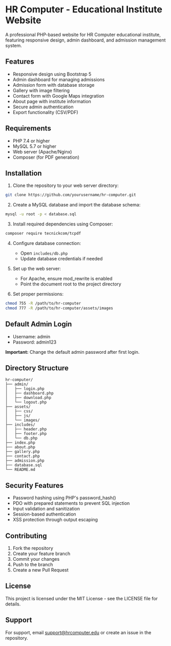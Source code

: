 # HR Computer - Educational Institute Website

A professional PHP-based website for HR Computer educational institute, featuring responsive design, admin dashboard, and admission management system.

## Features

- Responsive design using Bootstrap 5
- Admin dashboard for managing admissions
- Admission form with database storage
- Gallery with image filtering
- Contact form with Google Maps integration
- About page with institute information
- Secure admin authentication
- Export functionality (CSV/PDF)

## Requirements

- PHP 7.4 or higher
- MySQL 5.7 or higher
- Web server (Apache/Nginx)
- Composer (for PDF generation)

## Installation

1. Clone the repository to your web server directory:
```bash
git clone https://github.com/yourusername/hr-computer.git
```

2. Create a MySQL database and import the database schema:
```bash
mysql -u root -p < database.sql
```

3. Install required dependencies using Composer:
```bash
composer require tecnickcom/tcpdf
```

4. Configure database connection:
   - Open `includes/db.php`
   - Update database credentials if needed

5. Set up the web server:
   - For Apache, ensure mod_rewrite is enabled
   - Point the document root to the project directory

6. Set proper permissions:
```bash
chmod 755 -R /path/to/hr-computer
chmod 777 -R /path/to/hr-computer/assets/images
```

## Default Admin Login

- Username: admin
- Password: admin123

**Important:** Change the default admin password after first login.

## Directory Structure

```
hr-computer/
├── admin/
│   ├── login.php
│   ├── dashboard.php
│   ├── download.php
│   └── logout.php
├── assets/
│   ├── css/
│   ├── js/
│   └── images/
├── includes/
│   ├── header.php
│   ├── footer.php
│   └── db.php
├── index.php
├── about.php
├── gallery.php
├── contact.php
├── admission.php
├── database.sql
└── README.md
```

## Security Features

- Password hashing using PHP's password_hash()
- PDO with prepared statements to prevent SQL injection
- Input validation and sanitization
- Session-based authentication
- XSS protection through output escaping

## Contributing

1. Fork the repository
2. Create your feature branch
3. Commit your changes
4. Push to the branch
5. Create a new Pull Request

## License

This project is licensed under the MIT License - see the LICENSE file for details.

## Support

For support, email support@hrcomputer.edu or create an issue in the repository. 